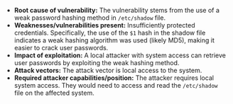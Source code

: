 - **Root cause of vulnerability:** The vulnerability stems from the use of a weak password hashing method in `/etc/shadow` file.
- **Weaknesses/vulnerabilities present:** Insufficiently protected credentials. Specifically, the use of the `$1` hash in the shadow file indicates a weak hashing algorithm was used (likely MD5), making it easier to crack user passwords.
- **Impact of exploitation:** A local attacker with system access can retrieve user passwords by exploiting the weak hashing method.
- **Attack vectors:** The attack vector is local access to the system.
- **Required attacker capabilities/position:**  The attacker requires local system access. They would need to access and read the `/etc/shadow` file on the affected system.